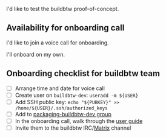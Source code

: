 I'd like to test the buildbtw proof-of-concept.

## Availability for onboarding call

<!-- Please delete the text that doesn't match your preferences: -->

I'd like to join a voice call for onboarding.

<!-- or: -->

I'll onboard on my own.

## Onboarding checklist for buildbtw team

- [ ] Arrange time and date for voice call
- [ ] Create user on `buildbtw-dev`: `useradd -m ${USER}`
- [ ] Add SSH public key: `echo "${PUBKEY}" >> /home/${USER}/.ssh/authorized_keys`
- [ ] Add to [packaging-buildbtw-dev group](https://gitlab.archlinux.org/groups/packaging-buildbtw-dev/-/group_members)
- [ ] In the onboarding call, walk through the [user guide](https://gitlab.archlinux.org/archlinux/buildbtw/-/blob/main/notes/PoC_User_Guide.md)
- [ ] Invite them to the buildbtw IRC/[Matrix](https://matrix.to/#/#buildbtw:archlinux.org) channel

